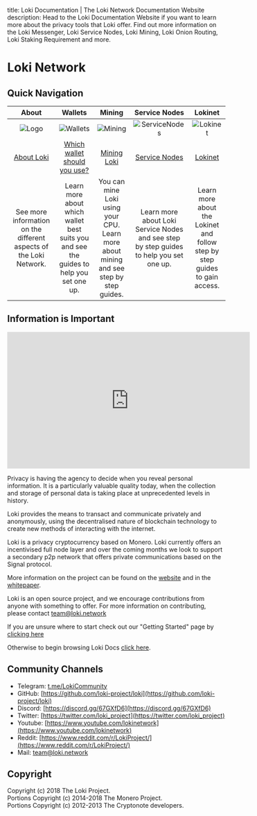 title: Loki Documentation | The Loki Network Documentation Website
description: Head to the Loki Documentation Website if you want to learn more about the privacy tools that Loki offer. Find out more information on the Loki Messenger, Loki Service Nodes, Loki Mining, Loki Onion Routing, Loki Staking Requirement and more.

# Loki Network

## Quick Navigation

|                              **About**                             	|                                                                                            **Wallets**                                                                                           	|                                           **Mining**                                           	|                                  **Service Nodes**                                 	|                                 **Lokinet**                                 	|
|:------------------------------------------------------------------:	|:------------------------------------------------------------------------------------------------------------------------------------------------------------------------------------------------:	|:----------------------------------------------------------------------------------------------:	|:----------------------------------------------------------------------------------:	|:---------------------------------------------------------------------------:	|
|                 ![Logo](assets/images/loki_sample.png)                	|                                                                            ![Wallets](assets/images/LokiInterface.png)                                                                           	|                             ![Mining](assets/images/LokiMining.png)                            	|                     ![ServiceNodes](assets/images/LokiBox.png)                     	|                   ![Lokinet](assets/images/LokiSecure.png)                  	|
|               [About Loki](Introduction/LokiNetwork/)               	|                                                                      [Which wallet should you use?](Wallets/WalletsOverview/)                                                                      	|                              [Mining Loki](Mining/MiningOverview/)                              	|                      [Service Nodes](ServiceNodes/SNOverview/)                      	|                      [Lokinet](Lokinet/LokinetOverview/)                     	|
| See more information on the different aspects of the Loki Network. 	| Learn more about which wallet best suits you and see the guides to help you set one up. 	| You can mine Loki using your CPU.  Learn more about mining and see step by step guides. 	| Learn more about Loki Service Nodes and see step by step guides to help you set one up. 	| Learn more about the Lokinet and follow step by step guides to gain access. 	|

## Information is Important

<center><iframe width="560" height="315" src="https://www.youtube.com/embed/Lykh-NqkKys" frameborder="0" allow="autoplay; encrypted-media" allowfullscreen></iframe></center>

Privacy is having the agency to decide when you reveal personal information. It is a particularly valuable quality today, when the collection and storage of personal data is taking place at unprecedented levels in history.

Loki provides the means to transact and communicate privately and anonymously, using the decentralised nature of blockchain technology to create new methods of interacting with the internet.

Loki is a privacy cryptocurrency based on Monero. Loki currently offers an incentivised full node layer and over the coming months we look to support a secondary p2p network that offers private communications based on the Signal protocol.

More information on the project can be found on the [website](https://www.loki.network/) and in the [whitepaper](https://loki.network/wp-content/uploads/2018/10/LokiWhitepaperV3_1.pdf).

Loki is an open source project, and we encourage contributions from anyone with something to offer. For more information on contributing, please contact team@loki.network

If you are unsure where to start check out our "Getting Started" page by [clicking here](Introduction/GettingStarted.md)

Otherwise to begin browsing Loki Docs [click here](Introduction/LokiNetwork.md).

## Community Channels

- Telegram: [t.me/LokiCommunity](https://t.me/LokiCommunity)
- GitHub: [https://github.com/loki-project/loki](https://github.com/loki-project/loki)
- Discord: [https://discord.gg/67GXfD6](https://discord.gg/67GXfD6)
- Twitter: [https://twitter.com/loki_project](https://twitter.com/loki_project)
- Youtube: [https://www.youtube.com/lokinetwork](https://www.youtube.com/lokinetwork)
- Reddit: [https://www.reddit.com/r/LokiProject/](https://www.reddit.com/r/LokiProject/)
- Mail: [team@loki.network](mailto:team@loki.network)

## Copyright

Copyright (c) 2018 The Loki Project.   
Portions Copyright (c) 2014-2018 The Monero Project.   
Portions Copyright (c) 2012-2013 The Cryptonote developers.
